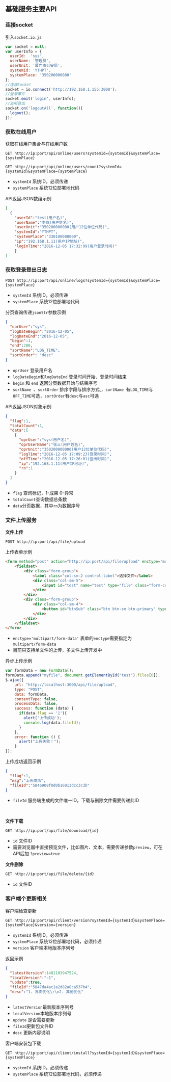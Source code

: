 ##  基础服务主要API

### 连接socket

引入`socket.io.js`

```javascript
var socket = null;
var userInfo = {
  userId:  'sys',
  userName: '管理员',
  userUnit: '厦门市公安局',
  systemId: 'YTHPT',
  systemPlace: '350200000000'
};
//连接Socket
socket = io.connect('http://192.168.1.155:3000');
//登录事件
socket.emit('login', userInfo);
//监听登出
socket.on('logoutAll', function(){
  logout();
});
```



### 获取在线用户

获取在线用户集合与在线用户数

```http
GET http://ip:port/api/online/users?systemId={systemId}&systemPlace={systemPlace}
```

```http
GET http://ip:port/api/online/users/count?systemId={systemId}&systemPlace={systemPlace}
```

- `systemId`  系统ID，必须传递
- `systemPlace` 系统12位部署地代码

API返回JSON数组示例

```json
[
  {
  	"userId":"test(用户名)",
  	"userName":"李四(用户姓名)",
  	"userUnit":"350200000000(用户12位单位代码)",
  	"systemId":"YTHPT",
 	"systemPlace":"330100000000",
    "ip":"192.168.1.11(用户IP地址)",
  	"loginTime":"2016-12-05 17:32:09(用户登录时间)"
	}
]
```



### 获取登录登出日志

```http
POST http://ip:port/api/online/logs?systemId={systemId}&systemPlace={systemPlace}
```

- `systemId`  系统ID，必须传递
- `systemPlace` 系统12位部署地代码

分页查询传递`jsonStr`参数示例

```json
{
  "oprUser":"sys",
  "logDateBegin":"2016-12-05",
  "logDateEnd":"2016-12-05",
  "begin":1,
  "end":200,
  "sortName":"LOG_TIME",
  "sortOrder": "desc"
}
```

* `oprUser` 登录用户名
* `logDateBegin`和`logDateEnd` 登录时间开始、登录时间结束
* `begin` 和 `end` 返回分页数据开始与结束序号
* `sortName `、`sortOrder` 排序字段与排序方式,，`sortName `有`LOG_TIME`与`OFF_TIME`可选，`sortOrder`有`desc`与`asc`可选

API返回JSON对象示例

```json
{
  "flag":1,  
  "totalCount":1,
  "data":[
    {
      "oprUser":"sys(用户名)",
      "oprUserName":"张三(用户姓名)",
      "oprUnit":"350200000000(用户12位单位代码)",
      "logTime":"2016-12-05 17:09:23(登录时间)",
      "offTime":"2016-12-05 17:26:01(登出时间)",
      "ip":"192.168.1.11(用户IP地址)",
      "rn":1
    }
  ]
}
```

* `flag` 查询标记，1-成果 0-异常
* `totalCount`查询数据总条数
* `data`分页数据，其中`rn`为数据序号



### 文件上传服务

**文件上传**

```http
POST http://ip:port/api/file/upload
```

上传表单示例

```html
<form method="post" action="http://ip:port/api/file/upload" enctype='multipart/form-data'>
    <fieldset>
        <div class="form-group">
            <label class="col-sm-2 control-label">选择文件</label>
            <div class="col-sm-5">
                <input id="test" name="test" type="file" class="form-control" />
            </div>
        </div>
        <div class="form-group">
            <div class="col-sm-4">
                <button id="btnSub" class="btn btn-sm btn-primary" type="submit">上 传</button>
            </div>
        </div>
    </fieldset>
</form>
```

* `enctype='multipart/form-data'` 表单的`enctype`需要指定为`multipart/form-data`
* 目前只支持单文件的上传，多文件上传开发中

异步上传示例

```javascript
var formData = new FormData();
formData.append("myfile", document.getElementById("test").files[0]);   
$.ajax({
    url: "http://localhost:3000/api/file/upload",
    type: "POST",
    data: formData,
    contentType: false,
    processData: false,
    success: function (data) {
      if(data.flag == '1'){
        alert('上传成功');
        console.log(data.fileId);
      }
    },
    error: function () {
      alert("上传失败！");
    }
});
```

上传成功返回示例

```json
{
  "flag":1,
  "msg":"上传成功",
  "fileId":"5846908f0d0b16013dcc3c3b"
}
```

* `fileId` 服务端生成的文件唯一ID，下载与删除文件需要传递此ID

  ​

**文件下载**

```http
GET http://ip:port/api/file/download/{id}
```

* `id`  文件ID
* 需要浏览器中直接预览文件，比如图片、文本，需要传递参数`preview`，可在API后加 `?preview=true`

**文件删除**

```http
GET http://ip:port/api/file/delete/{id}
```

* `id`  文件ID

### 客户端个更新相关

客户端检查更新
```http
GET http://ip:port/api/client/version?systemId={systemId}&systemPlace={systemPlace}&version={version}
```

* `systemId`  系统ID，必须传递
* `systemPlace` 系统12位部署地代码，必须传递
* `version` 客户端本地版本序列号

返回示例

```json
{
  "latestVersion":1481103947524,
  "localVersion":"-1",
  "update":true,
  "fileId":"5847da4ac1a2d82a8ca537b4",
  "desc":"1. 界面优化\r\n2. 其他优化"
}
```

* `latestVersion`最新版本序列号
* `localVersion`本地版本序列号
* `update` 是否需要更新
* `fileId`更新包文件ID
* `desc` 更新内容说明

客户端安装包下载
```http
GET http://ip:port/api/client/install?systemId={systemId}&systemPlace={systemPlace}
```
* `systemId`  系统ID，必须传递
* `systemPlace` 系统12位部署地代码，必须传递